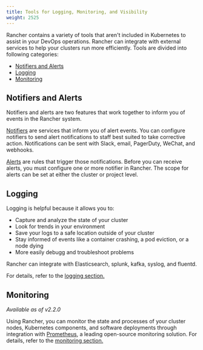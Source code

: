 ```yaml
---
title: Tools for Logging, Monitoring, and Visibility
weight: 2525
---
```


Rancher contains a variety of tools that aren't included in Kubernetes to assist in your DevOps operations. Rancher can integrate with external services to help your clusters run more efficiently. Tools are divided into following categories:
<!-- TOC -->

- [Notifiers and Alerts](#notifiers-and-alerts)
- [Logging](#logging)
- [Monitoring](#monitoring)

<!-- /TOC -->

## Notifiers and Alerts

Notifiers and alerts are two features that work together to inform you of events in the Rancher system.

[Notifiers]({{<baseurl>}}/rancher/v2.0.x-v2.4.x/en/cluster-admin/tools/notifiers) are services that inform you of alert events. You can configure notifiers to send alert notifications to staff best suited to take corrective action. Notifications can be sent with Slack, email, PagerDuty, WeChat, and webhooks.

[Alerts]({{<baseurl>}}/rancher/v2.0.x-v2.4.x/en/cluster-admin/tools/alerts) are rules that trigger those notifications. Before you can receive alerts, you must configure one or more notifier in Rancher. The scope for alerts can be set at either the cluster or project level.

## Logging

Logging is helpful because it allows you to:

- Capture and analyze the state of your cluster
- Look for trends in your environment
- Save your logs to a safe location outside of your cluster
- Stay informed of events like a container crashing, a pod eviction, or a node dying
- More easily debugg and troubleshoot problems

Rancher can integrate with Elasticsearch, splunk, kafka, syslog, and fluentd.

For details, refer to the [logging section.]({{<baseurl>}}/rancher/v2.0.x-v2.4.x/en/cluster-admin/tools/logging)

## Monitoring

_Available as of v2.2.0_

Using Rancher, you can monitor the state and processes of your cluster nodes, Kubernetes components, and software deployments through integration with [Prometheus](https://prometheus.io/), a leading open-source monitoring solution. For details, refer to the [monitoring section.]({{<baseurl>}}/rancher/v2.0.x-v2.4.x/en/cluster-admin/tools/monitoring)
